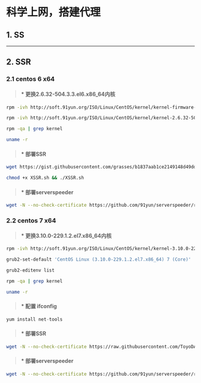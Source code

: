 # 科学上网，搭建代理

## 1. SS

****

## 2. SSR

### 2.1 centos 6 x64  

> #### * 更换2.6.32-504.3.3.el6.x86_64内核  
```bash
rpm -ivh http://soft.91yun.org/ISO/Linux/CentOS/kernel/kernel-firmware-2.6.32-504.3.3.el6.noarch.rpm
```
```bash
rpm -ivh http://soft.91yun.org/ISO/Linux/CentOS/kernel/kernel-2.6.32-504.3.3.el6.x86_64.rpm --force
```
```bash
rpm -qa | grep kernel
```
```bash
uname -r
```

> #### * 部署SSR
```bash
wget https://gist.githubusercontent.com/grasses/b1837aab1ce2149148d49dd458b483d1/raw/f9ebfc3a02fad9a00df9ab84c6d00369a0f7c778/XSSR.sh
```
```bash
chmod +x XSSR.sh && ./XSSR.sh
```

> #### * 部署serverspeeder
```bash
wget -N --no-check-certificate https://github.com/91yun/serverspeeder/raw/master/serverspeeder.sh && bash serverspeeder.sh
```

### 2.2 centos 7 x64  

> #### * 更换3.10.0-229.1.2.el7.x86_64内核  
```bash
rpm -ivh http://soft.91yun.org/ISO/Linux/CentOS/kernel/kernel-3.10.0-229.1.2.el7.x86_64.rpm --force
```
```bash
grub2-set-default 'CentOS Linux (3.10.0-229.1.2.el7.x86_64) 7 (Core)'
```
```bash
grub2-editenv list
```
```bash
rpm -qa | grep kernel 
```
```bash
uname -r
```

> #### * 配置 ifconfig  
```c++
yum install net-tools
```

> #### * 部署SSR
```bash
wget -N --no-check-certificate https://raw.githubusercontent.com/ToyoDAdoubi/doubi/master/ssr.sh && chmod +x ssr.sh && bash ssr.sh
```

> #### * 部署serverspeeder
```bash
wget -N --no-check-certificate https://github.com/91yun/serverspeeder/raw/master/serverspeeder.sh && bash serverspeeder.sh
```


